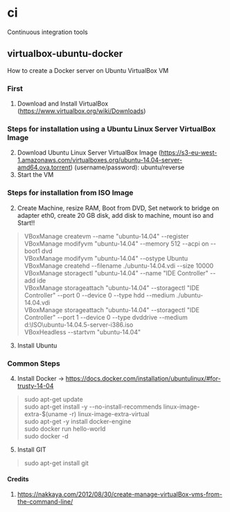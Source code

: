 # ci
Continuous integration tools


## virtualbox-ubuntu-docker
How to create a Docker server on Ubuntu VirtualBox VM

### First
1. Download and Install VirtualBox (https://www.virtualbox.org/wiki/Downloads)  

### Steps for installation using a Ubuntu Linux Server VirtualBox Image
2. Download Ubuntu Linux Server VirtualBox Image (https://s3-eu-west-1.amazonaws.com/virtualboxes.org/ubuntu-14.04-server-amd64.ova.torrent)  (username/password): ubuntu/reverse  
3. Start the VM

### Steps for installation from ISO Image
2. Create Machine, resize RAM, Boot from DVD, Set network to bridge on adapter eth0, create 20 GB disk, add disk to machine, mount iso and Start!!
>VBoxManage createvm --name "ubuntu-14.04" --register  
>VBoxManage modifyvm "ubuntu-14.04" --memory 512  --acpi on --boot1 dvd  
>VBoxManage modifyvm "ubuntu-14.04" --ostype Ubuntu  
>VBoxManage createhd --filename ./ubuntu-14.04.vdi --size 10000  
>VBoxManage storagectl "ubuntu-14.04" --name "IDE Controller" --add ide  
>VBoxManage storageattach "ubuntu-14.04" --storagectl "IDE Controller"  --port 0 --device 0 --type hdd --medium ./ubuntu-14.04.vdi  
>VBoxManage storageattach "ubuntu-14.04" --storagectl "IDE Controller"  --port 1 --device 0 --type dvddrive --medium d:\ISO\ubuntu-14.04.5-server-i386.iso      
>VBoxHeadless --startvm "ubuntu-14.04" 

3. Install Ubuntu

### Common Steps
4. Install Docker -> https://docs.docker.com/installation/ubuntulinux/#for-trusty-14-04  
>sudo apt-get update  
>sudo apt-get install -y --no-install-recommends linux-image-extra-$(uname -r) linux-image-extra-virtual  
>sudo apt-get -y install docker-engine  
>sudo docker run hello-world  
>sudo docker -d  

5. Install GIT
>sudo apt-get install git  


#### Credits
1. https://nakkaya.com/2012/08/30/create-manage-virtualBox-vms-from-the-command-line/  
